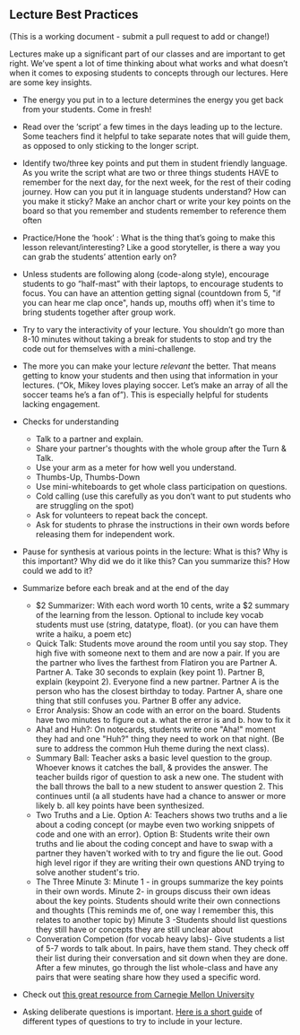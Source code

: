 ## Lecture Best Practices

(This is a working document - submit a pull request to add or change!)

Lectures make up a significant part of our classes and are important to get right. We’ve spent a lot of time thinking about what works and what doesn’t when it comes to exposing students to concepts through our lectures. Here are some key insights.

+ The energy you put in to a lecture determines the energy you get back from your students. Come in fresh!
+ Read over the ‘script’ a few times in the days leading up to the lecture. Some teachers find it helpful to take separate notes that will guide them, as opposed to only sticking to the longer script.

+ Identify two/three key points and put them in student friendly language. As you write the script what are two or three things students HAVE to remember for the next day, for the next week, for the rest of their coding journey. How can you put it in language students understand? How can you make it sticky? Make an anchor chart or write your key points on the board so that you remember and students remember to reference them often

+ Practice/Hone the ‘hook’ : What is the thing that’s going to make this lesson relevant/interesting? Like a good storyteller, is there a way you can grab the students’ attention early on?
+ Unless students are following along (code-along style), encourage students to go “half-mast” with their laptops, to encourage students to focus. You can have an attention getting signal (countdown from 5, "if you can hear me clap once", hands up, mouths off) when it's time to bring students together after group work.
+ Try to vary the interactivity of your lecture. You shouldn’t go more than 8-10 minutes without taking a break for students to stop and try the code out for themselves with a mini-challenge.
+ The more you can make your lecture *relevant* the better. That means getting to know your students and then using that information in your lectures. (“Ok, Mikey loves playing soccer. Let’s make an array of all the soccer teams he’s a fan of”). This is especially helpful for students lacking engagement.
+ Checks for understanding
	+ Talk to a partner and explain. 
	+ Share your partner's thoughts with the whole group after the Turn & Talk.
	+ Use your arm as a meter for how well you understand.
	+ Thumbs-Up, Thumbs-Down
	+ Use mini-whiteboards to get whole class participation on questions.
	+ Cold calling (use this carefully as you don’t want to put students who are struggling on the spot)
	+ Ask for volunteers to repeat back the concept.
	+ Ask for students to phrase the instructions in their own words before releasing them for independent work. 

+ Pause for synthesis at various points in the lecture:
What is this? Why is this important? Why did we do it like this? Can you summarize this? How could we add to it?
+ Summarize before each break and at the end of the day
	+ $2 Summarizer: With each word worth 10 cents, write a $2 summary of the learning from the
lesson. Optional to include key vocab students must use (string, datatype, float). (or you can have them write a haiku, a poem etc)
	+ Quick Talk: Students move around the room until you say stop. They high five with someone next to them and are now a pair. If you are the partner who lives the farthest from Flatiron you are Partner A. Partner A. Take 30 seconds to explain (key point 1). Partner B, explain (keypoint 2). Everyone find a new partner. Partner A is the person who has the closest birthday to today. Partner A, share one thing that still confuses you. Partner B offer any advice.
	+  Error Analysis: Show an code with an error on the board. Students have two minutes to figure out a. what the error is and b. how to fix it
	+ Aha! and Huh?: On notecards, students write one "Aha!" moment they had and one "Huh?" thing they need to work on that night. (Be sure to address the common Huh theme during the next class).
	+ Summary Ball: Teacher asks a basic level question to the group. Whoever knows it catches the ball, & provides the answer. The teacher builds rigor of question to ask a new one. The student with the ball throws the ball to a new student to answer question 2. This continues until (a all students have had a chance to answer or more likely b. all key points have been synthesized. 
	+ Two Truths and a Lie. Option A: Teachers shows two truths and a lie  about a coding concept (or maybe even two working snippets of code and one with an error). Option B: Students write their own truths and lie about the coding concept and have to swap with a partner they haven't worked with to try and figure the lie out. Good high level rigor if they are writing their own questions AND trying to solve another student's trio.
	+ The Three Minute 3: Minute 1 - in groups summarize the key points in their own words. Minute 2- in groups discuss their own ideas about the key points. Students should write their own connections and thoughts (This reminds me of, one way I remember this, this relates to another topic by) Minute 3 -Students should list questions they still have or concepts they are still unclear about
	+ Converation Competion (for vocab heavy labs)- Give students a list of 5-7 words to talk about. In pairs, have them stand. They check off their list during their conversation and sit down when they are done. After a few minutes, go through the list whole-class and have any pairs that were seating share how they used a specific word.


+ Check out [this great resource from Carnegie Mellon University](http://www.cmu.edu/teaching/designteach/teach/instructionalstrategies/lectures.html)

+ Asking deliberate questions is important. [Here is a short guide](http://medicine.wright.edu/sites/default/files/page/attachments/QuestionTemplates.pdf) of different types of questions to try to include in your lecture.

